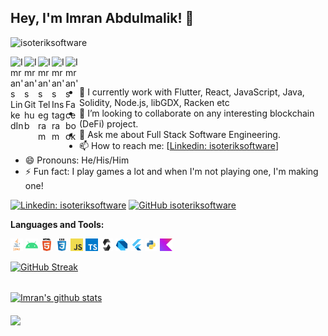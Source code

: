 ## Hey, I'm Imran Abdulmalik! 👋

<p align="left"> <img src="https://komarev.com/ghpvc/?username=isoteriksoftware&label=Views&color=blue&style=plastic" alt="isoteriksoftware" /> </p>

<a href="https://linkedin.com/in/isoteriksoftware">
  <img align="left" alt="Imran's LinkedIn" width="22px" src="https://cdn.jsdelivr.net/npm/simple-icons@v3/icons/linkedin.svg" />
</a>
<a href="https://github.com/isoteriksoftware">
  <img align="left" alt="Imran's Github" width="22px" src="https://cdn.jsdelivr.net/npm/simple-icons@v3/icons/github.svg" />
</a>
<a href="https://t.me/deemaartian">
  <img align="left" alt="Imran's Telegram" width="22px" src="https://cdn.jsdelivr.net/npm/simple-icons@v3/icons/telegram.svg" />
</a>
<a href="https://instagram.com/deemaartian/">
  <img align="left" alt="Imran's Instagram" width="22px" src="https://cdn.jsdelivr.net/npm/simple-icons@v3/icons/instagram.svg" />
</a>
<a href="https://www.facebook.com/pro.imran.abdulmalik/">
  <img align="left" alt="Imran's Facebook" width="22px" src="https://cdn.jsdelivr.net/npm/simple-icons@v3/icons/facebook.svg" />
</a>

<br/>
<br/>

- 🌱 I currently work with Flutter, React, JavaScript, Java, Solidity, Node.js, libGDX, Racken etc
- 👯 I’m looking to collaborate on any interesting blockchain (DeFi) project.
- 💬 Ask me about Full Stack Software Engineering.
- 📫 How to reach me: [[Linkedin: isoteriksoftware](https://www.linkedin.com/in/isoteriksoftware/)]
- 😄 Pronouns: He/His/Him
- ⚡ Fun fact: I play games a lot and when I'm not playing one, I'm making one!

[![Linkedin: isoteriksoftware](https://img.shields.io/badge/-isoteriksoftware-blue?style=flat-square&logo=Linkedin&logoColor=white&link=https://www.linkedin.com/in/isoteriksoftware/)](https://www.linkedin.com/in/isoteriksoftware/)
[![GitHub isoteriksoftware](https://img.shields.io/github/followers/isoteriksoftware?label=follow&style=social)](https://github.com/isoteriksoftware)

**Languages and Tools:**  

<code><img height="20" src="https://raw.githubusercontent.com/github/explore/80688e429a7d4ef2fca1e82350fe8e3517d3494d/topics/java/java.png"></code>
<code><img height="20" src="https://raw.githubusercontent.com/github/explore/80688e429a7d4ef2fca1e82350fe8e3517d3494d/topics/android/android.png"></code>
<code><img height="20" src="https://raw.githubusercontent.com/github/explore/80688e429a7d4ef2fca1e82350fe8e3517d3494d/topics/html/html.png"></code>
<code><img height="20" src="https://raw.githubusercontent.com/github/explore/80688e429a7d4ef2fca1e82350fe8e3517d3494d/topics/css/css.png"></code>
<code><img height="20" src="https://raw.githubusercontent.com/github/explore/80688e429a7d4ef2fca1e82350fe8e3517d3494d/topics/javascript/javascript.png"></code>
<code><img height="20" src="https://raw.githubusercontent.com/github/explore/80688e429a7d4ef2fca1e82350fe8e3517d3494d/topics/typescript/typescript.png"></code>
<code><img height="20" src="https://raw.githubusercontent.com/github/explore/80688e429a7d4ef2fca1e82350fe8e3517d3494d/topics/solidity/solidity.png"></code>
<code><img height="20" src="https://raw.githubusercontent.com/github/explore/80688e429a7d4ef2fca1e82350fe8e3517d3494d/topics/dart/dart.png"></code>
<code><img height="20" src="https://raw.githubusercontent.com/github/explore/80688e429a7d4ef2fca1e82350fe8e3517d3494d/topics/flutter/flutter.png"></code>
<code><img height="20" src="https://raw.githubusercontent.com/github/explore/80688e429a7d4ef2fca1e82350fe8e3517d3494d/topics/python/python.png"></code>
<code><img height="20" src="https://raw.githubusercontent.com/github/explore/80688e429a7d4ef2fca1e82350fe8e3517d3494d/topics/kotlin/kotlin.png"></code>    

[![GitHub Streak](https://github-readme-streak-stats.herokuapp.com?user=isoteriksoftware&theme=nightowl&border_radius=5&mode=weekly)](https://git.io/streak-stats)

<br/>

<div>
  <a href="https://github.com/isoteriksoftware">
 <img align="center" src="https://github-readme-stats.vercel.app/api?username=isoteriksoftware&theme=nightowl&show_icons=true&line_height=27&count_private=true" alt="Imran's github stats"/>
</a>
</div>

<br/>

<a href="https://github.com/isoteriksoftware">
  <img align="center" src="https://github-readme-stats.vercel.app/api/top-langs/?username=isoteriksoftware&theme=nightowl&hide_langs_below=1" />
</a>
